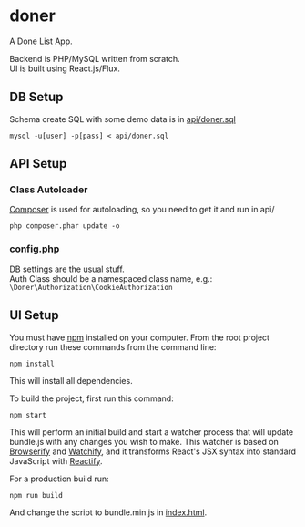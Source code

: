 # doner
A Done List App.  
  
Backend is PHP/MySQL written from scratch.  
UI is built using React.js/Flux.

## DB Setup
Schema create SQL with some demo data is in [api/doner.sql](https://github.com/aidvu/doner/blob/master/api/doner.sql)  

    mysql -u[user] -p[pass] < api/doner.sql

## API Setup

### Class Autoloader
[Composer](https://getcomposer.org/) is used for autoloading, so you need to get it and run in api/  

    php composer.phar update -o

### config.php

DB settings are the usual stuff.    
Auth Class should be a namespaced class name, e.g.: ```\Doner\Authorization\CookieAuthorization```  

## UI Setup

You must have [npm](https://www.npmjs.org/) installed on your computer.
From the root project directory run these commands from the command line:

    npm install

This will install all dependencies.

To build the project, first run this command:

    npm start

This will perform an initial build and start a watcher process that will update bundle.js with any changes you wish to make.  This watcher is based on [Browserify](http://browserify.org/) and [Watchify](https://github.com/substack/watchify), and it transforms React's JSX syntax into standard JavaScript with [Reactify](https://github.com/andreypopp/reactify).

For a production build run:

    npm run build

And change the script to bundle.min.js in [index.html](https://github.com/aidvu/doner/blob/master/index.html#L45).  
